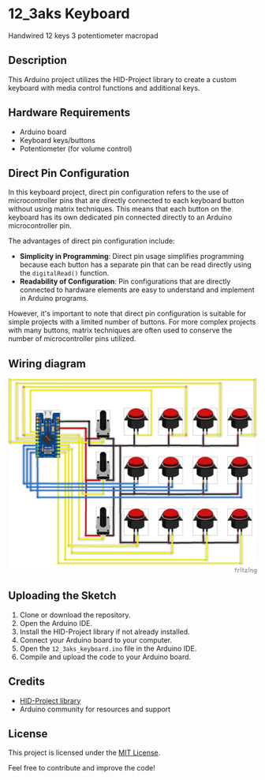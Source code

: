 
# 12_3aks Keyboard
Handwired 12 keys 3 potentiometer macropad

## Description
This Arduino project utilizes the HID-Project library to create a custom keyboard with media control functions and additional keys.

## Hardware Requirements
- Arduino board
- Keyboard keys/buttons
- Potentiometer (for volume control)

## Direct Pin Configuration

In this keyboard project, direct pin configuration refers to the use of microcontroller pins that are directly connected to each keyboard button without using matrix techniques. This means that each button on the keyboard has its own dedicated pin connected directly to an Arduino microcontroller pin.

The advantages of direct pin configuration include:
- **Simplicity in Programming**: Direct pin usage simplifies programming because each button has a separate pin that can be read directly using the `digitalRead()` function.
- **Readability of Configuration**: Pin configurations that are directly connected to hardware elements are easy to understand and implement in Arduino programs.

However, it's important to note that direct pin configuration is suitable for simple projects with a limited number of buttons. For more complex projects with many buttons, matrix techniques are often used to conserve the number of microcontroller pins utilized.

## Wiring diagram
![12_3aks wiring diagram](https://github.com/galihpd/12_3aks/blob/main/media/Untitled%20Sketch_bb.png)

## Uploading the Sketch
1. Clone or download the repository.
2. Open the Arduino IDE.
3. Install the HID-Project library if not already installed.
4. Connect your Arduino board to your computer.
5. Open the `12_3aks_keyboard.ino` file in the Arduino IDE.
6. Compile and upload the code to your Arduino board.

## Credits
- [HID-Project library](https://github.com/NicoHood/HID)
- Arduino community for resources and support

## License
This project is licensed under the [MIT License](LICENSE.md).

Feel free to contribute and improve the code!
